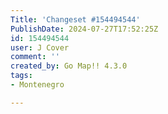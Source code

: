 ```yaml
---
Title: 'Changeset #154494544'
PublishDate: 2024-07-27T17:52:25Z
id: 154494544
user: J Cover
comment: ''
created_by: Go Map!! 4.3.0
tags:
- Montenegro

---
```

